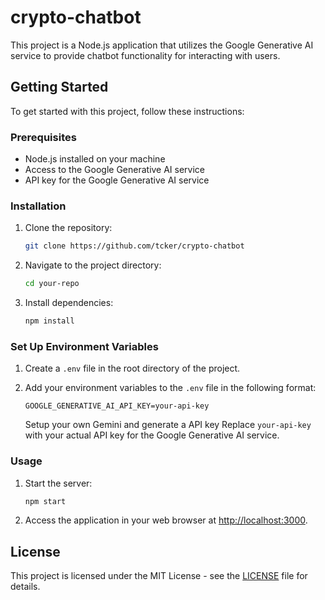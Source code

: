 # crypto-chatbot

This project is a Node.js application that utilizes the Google Generative AI service to provide chatbot functionality for interacting with users.

## Getting Started

To get started with this project, follow these instructions:

### Prerequisites

- Node.js installed on your machine
- Access to the Google Generative AI service
- API key for the Google Generative AI service

### Installation

1. Clone the repository:

   ```bash
   git clone https://github.com/tcker/crypto-chatbot
   ```

2. Navigate to the project directory:

   ```bash
   cd your-repo
   ```

3. Install dependencies:

   ```bash
   npm install
   ```

### Set Up Environment Variables

1. Create a `.env` file in the root directory of the project.

2. Add your environment variables to the `.env` file in the following format:

   ```plaintext
   GOOGLE_GENERATIVE_AI_API_KEY=your-api-key
   ```

   Setup your own Gemini and generate a API key
   Replace `your-api-key` with your actual API key for the Google Generative AI service.

### Usage

1. Start the server:

   ```bash
   npm start
   ```

2. Access the application in your web browser at [http://localhost:3000](http://localhost:3000).

## License

This project is licensed under the MIT License - see the [LICENSE](LICENSE) file for details.


